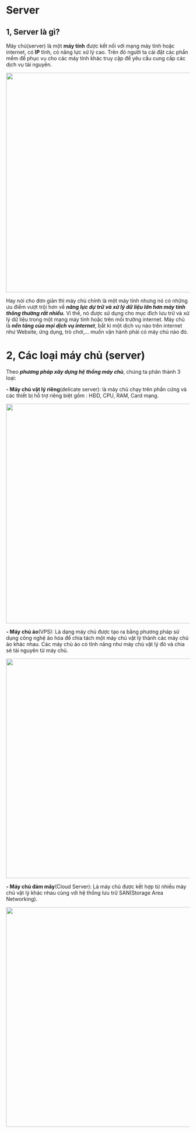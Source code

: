 # Server
## 1, Server là gì?
Máy chủ(server) là một **máy tính** được kết nối với mạng máy tính hoặc internet, có **IP** tĩnh, có năng lực xử lý cao. Trên đó người ta cài đặt các phần mềm để phục vụ cho các máy tính khác truy cập để yêu cầu cung cấp các dịch vụ tài nguyên.
<p align="center">
  <img src="https://user-images.githubusercontent.com/111721629/186357212-5030c89d-e65c-4453-859d-74f5740030bd.PNG" style="width:600px;">
  </p>
  
  Hay nói cho đơn giản thì máy chủ chính là một máy tính nhưng nó có những ưu điểm vượt trội hơn về ***năng lực dự trữ và xử lý dữ liệu lớn hơn máy tính thông thường rất nhiều.***
  Vì thế, nó được sử dụng cho mục đích lưu trữ và xử lý dữ liệu trong một mạng máy tính hoặc trên môi trường internet.
  Máy chủ là ***nền tảng của mọi dịch vụ internet***, bất kì một dịch vụ nào trên internet như Website, ứng dụng, trò chơi,... muốn vận hành phải có máy chủ nào đó.
# 2, Các loại máy chủ (server)
Theo ***phương pháp xây dựng hệ thống máy chủ***, chúng ta phân thành 3 loại:

**- Máy chủ vật lý riêng**(delicate server): là máy chủ chạy trên phần cứng và các thiết bị hỗ trợ riêng biệt gồm : HĐD, CPU, RAM, Card mạng.
<p align="center">
  <img src="https://user-images.githubusercontent.com/111721629/186367116-b4297f00-8ed0-4a8b-aa75-05ec13b637df.PNG" style="width:600px;">
  </p>

**- Máy chủ ảo**(VPS): Là dạng máy chủ được tạo ra bằng phương pháp sử dụng công nghệ ảo hóa để chia tách một máy chủ vật lý thành các máy chủ ảo khác nhau. Các máy chủ ảo có tính năng như máy chủ vật lý đó và chia sẻ tài nguyên từ máy chủ.
<p align="center">
  <img src="https://user-images.githubusercontent.com/111721629/186367393-3773714b-1eb9-477f-8f47-95d004635eaa.PNG" style="width:600px;">
  </p>
  
**- Máy chủ đám mây**(Cloud Server): Là máy chủ được kết hợp từ nhiều máy chủ vật lý khác nhau cùng với hệ thống lưu trữ SAN(Storage Area Networking).
<p align="center">
  <img src="https://user-images.githubusercontent.com/111721629/186367820-5e57e64f-bf35-40e3-a4ea-5987a7eedc37.PNG" style="width:600px;">
  </p>
